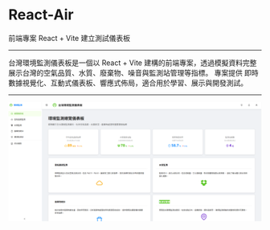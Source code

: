 # React-Air
前端專案 React + Vite 建立測試儀表板

<hr>

台灣環境監測儀表板是一個以 React + Vite 建構的前端專案，透過模擬資料完整展示台灣的空氣品質、水質、廢棄物、噪音與監測站管理等指標。
專案提供 即時數據視覺化、互動式儀表板、響應式佈局，適合用於學習、展示與開發測試。

<hr>

<img src="2025-09-03 214222.png" alt="React-a-Air" width="600">